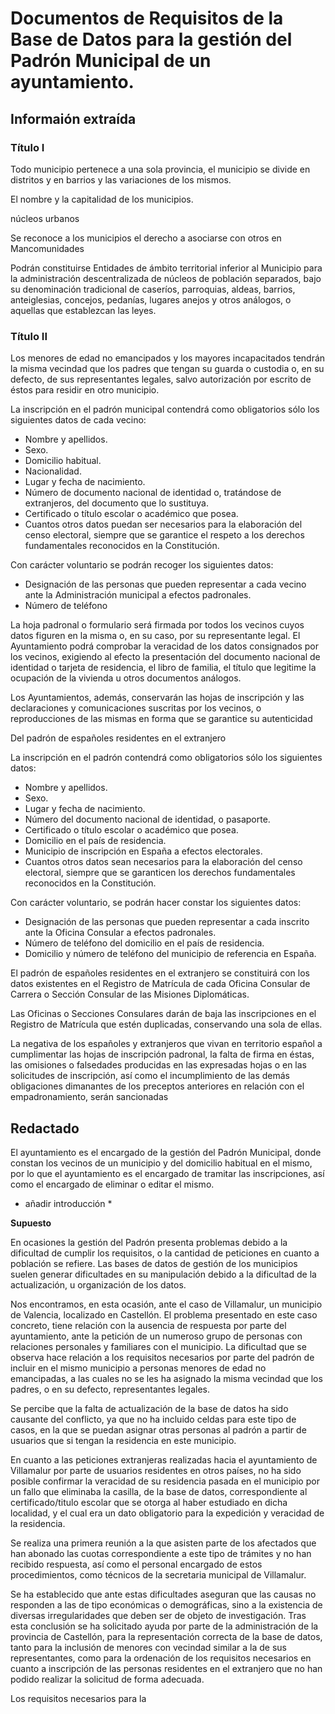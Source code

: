 # Documentos de Requisitos de la Base de Datos para la gestión del Padrón Municipal de un ayuntamiento.

## Informaión extraída

### Título I

Todo municipio pertenece a una sola provincia, el municipio se divide en distritos y en barrios y las variaciones de los mismos.

El nombre y la capitalidad de los municipios.

núcleos urbanos

Se reconoce a los municipios el derecho a asociarse con otros en Mancomunidades 

Podrán  constituirse  Entidades  de  ámbito  territorial  inferior  al  Municipio  para  la administración descentralizada de núcleos de población separados, bajo su denominación tradicional de caseríos, parroquias, aldeas, barrios, anteiglesias, concejos, pedanías, lugares anejos y otros análogos, o aquellas que establezcan las leyes.

### Título II
Los menores de edad no emancipados y los mayores incapacitados tendrán la misma vecindad  que  los  padres  que  tengan  su  guarda  o  custodia  o,  en  su  defecto,  de  sus representantes legales, salvo autorización por escrito de éstos para residir en otro municipio.

La inscripción en el padrón municipal contendrá como obligatorios sólo los siguientes datos de cada vecino:

- Nombre y apellidos.
- Sexo.
- Domicilio habitual.
- Nacionalidad.
- Lugar y fecha de nacimiento.
- Número  de  documento  nacional  de  identidad  o,  tratándose  de  extranjeros,  del documento que lo sustituya.
- Certificado o título escolar o académico que posea.
- Cuantos otros datos puedan ser necesarios para la elaboración del censo electoral, siempre  que  se  garantice  el  respeto  a  los  derechos  fundamentales  reconocidos  en  la Constitución.

Con carácter voluntario se podrán recoger los siguientes datos:

- Designación  de  las  personas  que  pueden  representar  a  cada  vecino  ante  la Administración municipal a efectos padronales.
- Número de teléfono

La hoja padronal o formulario será firmada por todos los vecinos cuyos datos figuren en la misma o, en su caso, por su representante legal.
El  Ayuntamiento  podrá  comprobar  la  veracidad  de  los  datos  consignados  por  los vecinos, exigiendo al efecto la presentación del documento nacional de identidad o tarjeta de residencia,  el  libro  de  familia,  el  título  que  legitime  la  ocupación  de  la  vivienda  u  otros documentos análogos.

Los Ayuntamientos, además, conservarán las hojas de inscripción y las declaraciones y comunicaciones suscritas por los vecinos, o reproducciones de las mismas en forma que se garantice su autenticidad

Del padrón de españoles residentes en el extranjero

La inscripción en el padrón contendrá como obligatorios sólo los siguientes datos:
- Nombre y apellidos.
- Sexo.
- Lugar y fecha de nacimiento.
- Número del documento nacional de identidad, o pasaporte.
- Certificado o título escolar o académico que posea.
- Domicilio en el país de residencia.
- Municipio de inscripción en España a efectos electorales.
- Cuantos otros datos sean necesarios para la elaboración del censo electoral, siempre que se garanticen los derechos fundamentales reconocidos en la Constitución.

Con carácter voluntario, se podrán hacer constar los siguientes datos:
- Designación de las personas que pueden representar a cada inscrito ante la Oficina Consular a efectos padronales.
- Número de teléfono del domicilio en el país de residencia.
- Domicilio y número de teléfono del municipio de referencia en España.

El  padrón  de  españoles  residentes  en  el  extranjero  se  constituirá  con  los  datos existentes  en  el  Registro  de  Matrícula  de  cada  Oficina  Consular  de  Carrera  o  Sección Consular de las Misiones Diplomáticas.

Las Oficinas o Secciones Consulares darán de baja las inscripciones en el Registro de Matrícula que estén duplicadas, conservando una sola de ellas.

La  negativa  de  los  españoles  y  extranjeros  que  vivan  en  territorio  español  a cumplimentar las hojas de inscripción padronal, la falta de firma en éstas, las omisiones o falsedades producidas en las expresadas hojas o en las solicitudes de inscripción, así como el  incumplimiento  de  las  demás  obligaciones  dimanantes  de  los  preceptos  anteriores  en relación con el empadronamiento, serán sancionadas

## Redactado

El ayuntamiento es el encargado de la gestión del Padrón Municipal, donde constan los vecinos de un municipio y del domicilio habitual en el mismo, por lo que el ayuntamiento es el encargado de tramitar las inscripciones, así como el encargado de eliminar o editar el mismo. 

* añadir introducción *

__Supuesto__

En ocasiones la gestión del Padrón presenta problemas debido a la dificultad de cumplir los requisitos, o la cantidad de peticiones en cuanto a población se refiere. Las bases de datos de gestión de los municipios suelen generar dificultades en su manipulación debido a la dificultad de la actualización, u organización de los datos.

Nos encontramos, en esta ocasión, ante el caso de Villamalur, un municipio de Valencia, localizado en Castellón. El problema presentado en este caso concreto, tiene relación con la ausencia de respuesta por parte del ayuntamiento, ante la petición de un numeroso grupo de personas con relaciones personales y familiares con el municipio. La dificultad que se observa hace relación a los requisitos necesarios por parte del padrón de incluir en el mismo municipio a personas menores de edad no emancipadas, a las cuales no se les ha asignado la misma vecindad que los padres, o en su defecto, representantes legales.

Se percibe que la falta de actualización de la base de datos ha sido causante del conflicto, ya que no ha incluido celdas para este tipo de casos, en la que se puedan asignar otras personas al padrón a partir de usuarios que si tengan la residencia en este municipio.

En cuanto a las peticiones extranjeras realizadas hacia el ayuntamiento de Villamalur por parte de usuarios residentes en otros países, no ha sido posible confirmar la veracidad de su residencia pasada en el municipio por un fallo que eliminaba la casilla, de la base de datos, correspondiente al certificado/titulo escolar que se otorga al haber estudiado en dicha localidad, y el cual era un dato obligatorio para la expedición y veracidad de la residencia.

Se realiza una primera reunión a la que asisten parte de los afectados que han abonado las cuotas correspondiente a este tipo de trámites y no han recibido respuesta, así como el personal encargado de estos procedimientos, como técnicos de la secretaria municipal de Villamalur.

Se ha establecido que ante estas dificultades aseguran que las causas no responden a las de tipo económicas o demográficas, sino a la existencia de diversas irregularidades que deben ser de objeto de investigación. Tras esta conclusión se ha solicitado ayuda por parte de la administración de la provincia de Castellón, para la representación correcta de la base de datos, tanto para la inclusión de menores con vecindad similar a la de sus representantes, como para la ordenación de los requisitos necesarios en cuanto a inscripción de las personas residentes en el extranjero que no han podido realizar la solicitud de forma adecuada.

Los requisitos necesarios para la 
